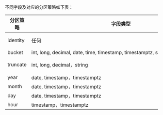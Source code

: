 不同字段及对应的分区策略如下表：

| 分区策略 | 字段类型 | 结果类型 |
|---------|---------|---------|		
| identity	| 任何	| 源类型| 
| bucket	| int, long, decimal, date, time, timestamp, timestamptz, string, uuid, fixed,binary	| int| 
| truncate	| int, long, decimal，string	| 源类型| 
| year	| date, timestamp，timestamptz	| int| 
| month	| date, timestamp，timestamptz	| int| 
| day	| date, timestamp，timestamptz	| date| 
| hour	| timestamp，timestamptz	| int| 

